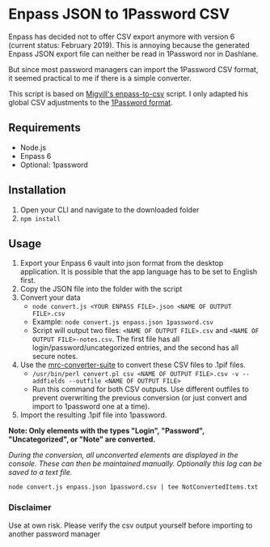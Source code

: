 # Enpass JSON to 1Password CSV
Enpass has decided not to offer CSV export anymore with version 6 (current status: February 2019). This is annoying because the generated Enpass JSON export file can neither be read in 1Password nor in Dashlane. 

But since most password managers can import the 1Password CSV format, it seemed practical to me if there is a simple converter.

This script is based on [Migvill's enpass-to-csv](https://github.com/migvill/enpass-to-csv) script. I only adapted his global CSV adjustments to the [1Password format](https://support.1password.com/create-csv-files/). 

## Requirements
* Node.js
* Enpass 6
* Optional: 1password

## Installation
1. Open your CLI and navigate to the downloaded folder
2. `npm install`

## Usage
1. Export your Enpass 6 vault into json format from the desktop application. It is possible that the app language has to be set to English first. 
2. Copy the JSON file into the folder with the script
3. Convert your data
    * `node convert.js <YOUR ENPASS FILE>.json <NAME OF OUTPUT FILE>.csv`
    * Example: `node convert.js enpass.json 1password.csv`
    * Script will output two files: `<NAME OF OUTPUT FILE>.csv` and `<NAME OF OUTPUT FILE>-notes.csv`. The first file has all login/password/uncategorized entries, and the second has all secure notes.
4. Use the [mrc-converter-suite](https://1password.community/discussion/comment/494051/#Comment_494051) to convert these CSV files to .1pif files.
    * `/usr/bin/perl convert.pl csv <NAME OF OUTPUT FILE>.csv -v --addfields --outfile <NAME OF OUTPUT FILE>`
    * Run this command for both CSV outputs. Use different outfiles to prevent overwriting the previous conversion (or just convert and import to 1password one at a time).
5. Import the resulting .1pif file into 1password.

**Note: Only elements with the types "Login", "Password", "Uncategorized", or "Note" are converted.**

*During the conversion, all unconverted elements are displayed in the console. These can then be maintained manually. 
Optionally this log can be saved to a text file.*

`node convert.js enpass.json 1password.csv | tee NotConvertedItems.txt`

### Disclaimer
Use at own risk. Please verify the csv output yourself before importing to another password manager
